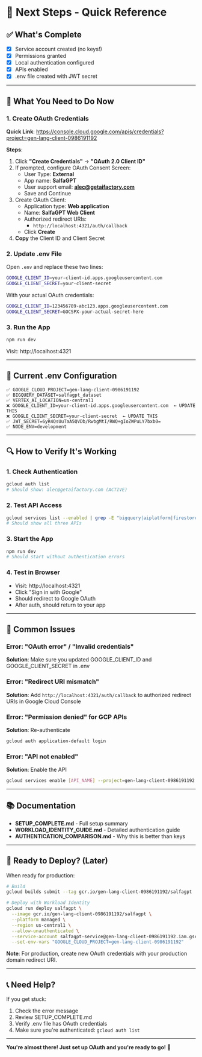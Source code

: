 # 🎯 Next Steps - Quick Reference

## ✅ What's Complete

- [x] Service account created (no keys!)
- [x] Permissions granted
- [x] Local authentication configured
- [x] APIs enabled
- [x] .env file created with JWT secret

---

## 🚨 What You Need to Do Now

### 1. Create OAuth Credentials

**Quick Link**: https://console.cloud.google.com/apis/credentials?project=gen-lang-client-0986191192

**Steps**:
1. Click **"Create Credentials"** → **"OAuth 2.0 Client ID"**
2. If prompted, configure OAuth Consent Screen:
   - User Type: **External**
   - App name: **SalfaGPT**
   - User support email: **alec@getaifactory.com**
   - Save and Continue
3. Create OAuth Client:
   - Application type: **Web application**
   - Name: **SalfaGPT Web Client**
   - Authorized redirect URIs:
     - `http://localhost:4321/auth/callback`
   - Click **Create**
4. **Copy** the Client ID and Client Secret

### 2. Update .env File

Open `.env` and replace these two lines:

```bash
GOOGLE_CLIENT_ID=your-client-id.apps.googleusercontent.com
GOOGLE_CLIENT_SECRET=your-client-secret
```

With your actual OAuth credentials:

```bash
GOOGLE_CLIENT_ID=123456789-abc123.apps.googleusercontent.com
GOOGLE_CLIENT_SECRET=GOCSPX-your-actual-secret-here
```

### 3. Run the App

```bash
npm run dev
```

Visit: http://localhost:4321

---

## 📝 Current .env Configuration

```
✅ GOOGLE_CLOUD_PROJECT=gen-lang-client-0986191192
✅ BIGQUERY_DATASET=salfagpt_dataset
✅ VERTEX_AI_LOCATION=us-central1
❌ GOOGLE_CLIENT_ID=your-client-id.apps.googleusercontent.com  ← UPDATE THIS
❌ GOOGLE_CLIENT_SECRET=your-client-secret  ← UPDATE THIS
✅ JWT_SECRET=6yR4QsUuTaA5QVDb/RwbgMtI/RWQ+gIoZWPuLY7bxb0=
✅ NODE_ENV=development
```

---

## 🔍 How to Verify It's Working

### 1. Check Authentication
```bash
gcloud auth list
# Should show: alec@getaifactory.com (ACTIVE)
```

### 2. Test API Access
```bash
gcloud services list --enabled | grep -E "bigquery|aiplatform|firestore"
# Should show all three APIs
```

### 3. Start the App
```bash
npm run dev
# Should start without authentication errors
```

### 4. Test in Browser
- Visit: http://localhost:4321
- Click "Sign in with Google"
- Should redirect to Google OAuth
- After auth, should return to your app

---

## 🐛 Common Issues

### Error: "OAuth error" / "Invalid credentials"
**Solution**: Make sure you updated GOOGLE_CLIENT_ID and GOOGLE_CLIENT_SECRET in .env

### Error: "Redirect URI mismatch"
**Solution**: Add `http://localhost:4321/auth/callback` to authorized redirect URIs in Google Cloud Console

### Error: "Permission denied" for GCP APIs
**Solution**: Re-authenticate
```bash
gcloud auth application-default login
```

### Error: "API not enabled"
**Solution**: Enable the API
```bash
gcloud services enable [API_NAME] --project=gen-lang-client-0986191192
```

---

## 📚 Documentation

- **SETUP_COMPLETE.md** - Full setup summary
- **WORKLOAD_IDENTITY_GUIDE.md** - Detailed authentication guide
- **AUTHENTICATION_COMPARISON.md** - Why this is better than keys

---

## 🚀 Ready to Deploy? (Later)

When ready for production:

```bash
# Build
gcloud builds submit --tag gcr.io/gen-lang-client-0986191192/salfagpt

# Deploy with Workload Identity
gcloud run deploy salfagpt \
  --image gcr.io/gen-lang-client-0986191192/salfagpt \
  --platform managed \
  --region us-central1 \
  --allow-unauthenticated \
  --service-account salfagpt-service@gen-lang-client-0986191192.iam.gserviceaccount.com \
  --set-env-vars "GOOGLE_CLOUD_PROJECT=gen-lang-client-0986191192"
```

**Note**: For production, create new OAuth credentials with your production domain redirect URI.

---

## 📞 Need Help?

If you get stuck:
1. Check the error message
2. Review SETUP_COMPLETE.md
3. Verify .env file has OAuth credentials
4. Make sure you're authenticated: `gcloud auth list`

---

**You're almost there! Just set up OAuth and you're ready to go!** 🎉

